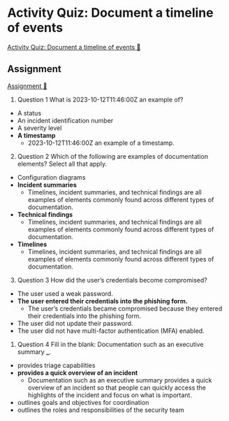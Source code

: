 # Activity Quiz: Document a timeline of events

[Activity Quiz: Document a timeline of events 🔗](https://www.coursera.org/learn/detect-respond-and-recover-from-cloud-cybersecurity-attacks/assignment-submission/HJk2A/activity-quiz-document-a-timeline-of-events)

## Assignment

[Assignment 🔗](https://www.coursera.org/learn/detect-respond-and-recover-from-cloud-cybersecurity-attacks/assignment-submission/HJk2A/activity-quiz-document-a-timeline-of-events/attempt)

1.  Question 1
    What is 2023-10-12T11:46:00Z an example of?

- A status
- An incident identification number
- A severity level
- **A timestamp**
  - 2023-10-12T11:46:00Z an example of a timestamp.

2. Question 2
   Which of the following are examples of documentation elements? Select all that apply.

- Configuration diagrams
- **Incident summaries**
  - Timelines, incident summaries, and technical findings are all examples of elements commonly found across different types of documentation.
- **Technical findings**
  - Timelines, incident summaries, and technical findings are all examples of elements commonly found across different types of documentation.
- **Timelines**
  - Timelines, incident summaries, and technical findings are all examples of elements commonly found across different types of documentation.

3. Question 3
   How did the user’s credentials become compromised?

- The user used a weak password.
- **The user entered their credentials into the phishing form.**
  - The user’s credentials became compromised because they entered their credentials into the phishing form.
- The user did not update their password.
- The user did not have multi-factor authentication (MFA) enabled.

1. Question 4
   Fill in the blank: Documentation such as an executive summary **\_**.

- provides triage capabilities
- **provides a quick overview of an incident**
  - Documentation such as an executive summary provides a quick overview of an incident so that people can quickly access the highlights of the incident and focus on what is important.
- outlines goals and objectives for coordination
- outlines the roles and responsibilities of the security team

